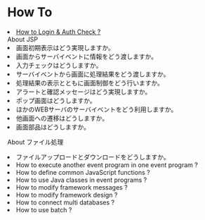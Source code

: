 <H1>How To</H1>

<li><a href="how_to.logincheck.md">How to Login & Auth  Check ? </a>
<br>
About JSP

<li>画面初期表示はどう実現しますか。
<li>画面からサーバイベントに情報をどう渡しますか。
<li>入力チェックはどうしますか。
<li>サーバイベントから画面に処理結果をどう渡しますか。
<li>処理結果の表示とともに画面制御をどう行いますか。
<li>アラートと確認メッセージはどう実現しますか。
<li>ポップ画面はどうしますか。
<li>ほかのWEBサーバのサーバイベントをどう利用しますか。
<li>他画面への遷移はどうしますか。
<li>画面部品はどうしますか。

About 
ファイル処理
<li>ファイルアップロードとダウンロードをどうしますか。



<li>How to execute another event program in one event program ?
<li>How to define common JavaScript functions ?
<li>How to use Java classes in event programs ?
<li>How to modify framework messages ?
<li>How to modify framework design ?
<li>How to connect multi databases ?
<li>How to use batch ?
